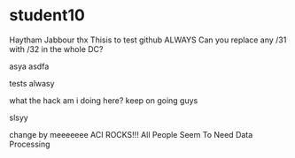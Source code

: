 # student10
Haytham Jabbour
thx
Thisis to test github
ALWAYS
Can you replace any /31 with /32 in the whole DC?

asya
asdfa

tests alwasy

what the hack am i doing here?
keep on going guys

slsyy


change by meeeeeee
ACI ROCKS!!!
All People Seem To Need Data Processing
